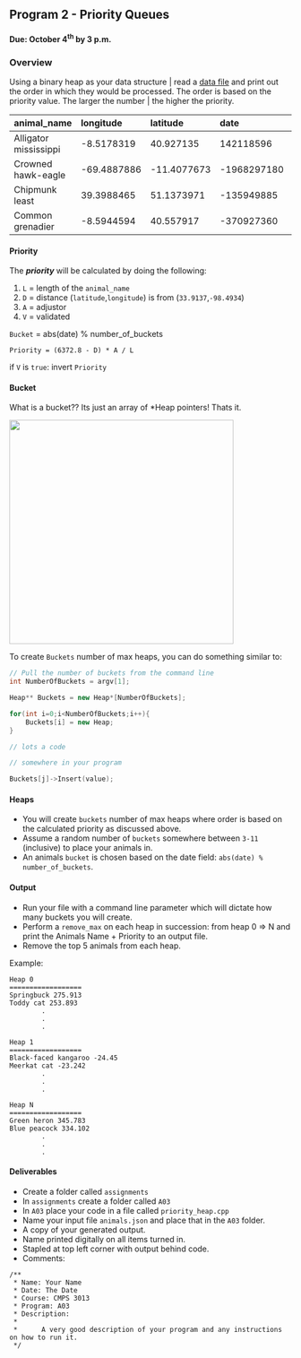 ## Program 2 - Priority Queues
#### Due: October 4<sup>th</sup> by 3 p.m.

### Overview

Using a binary heap as your data structure | read a [data file](./animals.json) and print out the order in which they would be processed. The order is based on the priority value. The larger the number | the higher the priority.

| animal_name           | longitude   | latitude    | date        | version | validated | priority |
| :-------------------- | :---------- | :---------- | :---------- | :------ | :-------- | :------- |
| Alligator mississippi | -8.5178319  | 40.927135   | 142118596   | 9.4     | false     | 0.74     |
| Crowned hawk-eagle    | -69.4887886 | -11.4077673 | -1968297180 | 8.5     | true      | 0.23     |
| Chipmunk least        | 39.3988465  | 51.1373971  | -135949885  | 0.3.6   | true      | 0.68     |
| Common grenadier      | -8.5944594  | 40.557917   | -370927360  | 9.1.7   | true      | 0.75     |

#### Priority

The ***priority*** will be calculated by doing the following:

1. `L` = length of the `animal_name` 
2. `D` = distance (`latitude`,`longitude`) is from (`33.9137`,`-98.4934`)
3. `A` = adjustor
4. `V` = validated


`Bucket` = abs(date) % number_of_buckets

`Priority = (6372.8 - D) * A / L`

if `V` is `true`: invert `Priority`

#### Bucket

What is a bucket?? Its just an array of *Heap pointers! Thats it. 

<img src="https://cs.msutexas.edu/~griffin/zcloud/zcloud-files/buckets_and_heaps.png" width="400">

To create `Buckets` number of max heaps, you can do something similar to:

```cpp
// Pull the number of buckets from the command line
int NumberOfBuckets = argv[1];

Heap** Buckets = new Heap*[NumberOfBuckets];

for(int i=0;i<NumberOfBuckets;i++){
    Buckets[i] = new Heap;
}

// lots a code 

// somewhere in your program

Buckets[j]->Insert(value);

```


#### Heaps

- You will create `buckets` number of max heaps where order is based on the calculated priority as discussed above. 
- Assume a random number of `buckets` somewhere between `3-11` (inclusive) to place your animals in. 
- An animals `bucket` is chosen based on the date field: `abs(date) % number_of_buckets`. 

#### Output

- Run your file with a command line parameter which will dictate how many buckets you will create.
- Perform a `remove_max` on each heap in succession: from heap 0 => N and print the Animals Name + Priority to an output file.
- Remove the top 5 animals from each heap.

Example:
```
Heap 0
==================
Springbuck 275.913
Toddy cat 253.893
        .
        .
        .

Heap 1
==================
Black-faced kangaroo -24.45
Meerkat cat -23.242
        .
        .
        .

Heap N
==================
Green heron 345.783
Blue peacock 334.102
        .
        .
        .
```

#### Deliverables

- Create a folder called `assignments`
- In `assignments` create a folder called `A03`
- In `A03` place your code in a file called `priority_heap.cpp`
- Name your input file `animals.json` and place that in the `A03` folder.
- A copy of your generated output.
- Name printed digitally on all items turned in.
- Stapled at top left corner with output behind code.
- Comments:

```
/**
 * Name: Your Name
 * Date: The Date
 * Course: CMPS 3013
 * Program: A03
 * Description:
 *
 *      A very good description of your program and any instructions on how to run it.  
 */
 ```
